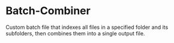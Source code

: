 # Batch-Combiner
Custom batch file that indexes all files in a specified folder and its subfolders, then combines them into a single output file.
